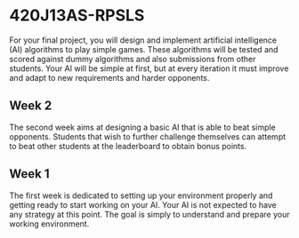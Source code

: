# 420J13AS-RPSLS
For your final project, you will design and implement artificial intelligence (AI) algorithms to play simple games. These algorithms will be tested and scored against dummy algorithms and also submissions from other students. Your AI will be simple at first, but at every iteration it must improve and adapt to new requirements and harder opponents.

## Week 2
The second week aims at designing a basic AI that is able to beat simple opponents. Students that wish to further challenge themselves can attempt to beat other students at the leaderboard to obtain bonus points.

## Week 1
The first week is dedicated to setting up your environment properly and getting ready to start working on your AI. Your AI is not expected to have any strategy at this point. The goal is simply to understand and prepare your working environment.
